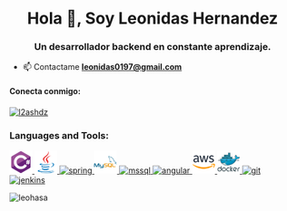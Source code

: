 <h1 align="center">Hola 👋, Soy Leonidas Hernandez</h1>
<h3 align="center">Un desarrollador backend en constante aprendizaje.</h3>

- 📫 Contactame **leonidas0197@gmail.com**

<h4 align="left">Conecta conmigo:</h4>
<p align="left">
<a href="https://linkedin.com/in/l2ashdz" target="blank"><img align="center" src="https://raw.githubusercontent.com/rahuldkjain/github-profile-readme-generator/master/src/images/icons/Social/linked-in-alt.svg" alt="l2ashdz" height="30" width="40" /></a>
</p>

<h3 align="left">Languages and Tools:</h3>
<p align="left">
    <a href="https://www.w3schools.com/cs/" target="_blank" rel="noreferrer">
		<img src="https://raw.githubusercontent.com/devicons/devicon/master/icons/csharp/csharp-original.svg" alt="csharp" width="40" height="40"/>
	</a>
    <a href="https://www.java.com" target="_blank" rel="noreferrer">
		<img src="https://raw.githubusercontent.com/devicons/devicon/master/icons/java/java-original.svg" alt="java" width="40" height="40"/>
	</a>
    <a href="https://spring.io/" target="_blank" rel="noreferrer">
		<img src="https://www.vectorlogo.zone/logos/springio/springio-icon.svg" alt="spring" width="40" height="40"/>
	</a>
    <a href="https://www.mysql.com/" target="_blank" rel="noreferrer">
		<img src="https://raw.githubusercontent.com/devicons/devicon/master/icons/mysql/mysql-original-wordmark.svg" alt="mysql" width="40" height="40"/>
	</a>
    <a href="https://www.microsoft.com/en-us/sql-server" target="_blank" rel="noreferrer">
		<img src="https://www.svgrepo.com/show/303229/microsoft-sql-server-logo.svg" alt="mssql" width="40" height="40"/>
	</a>
	<a href="https://angular.io" target="_blank" rel="noreferrer">
		<img src="https://angular.io/assets/images/logos/angular/angular.svg" alt="angular" width="40" height="40"/>
	</a>
	<a href="https://aws.amazon.com" target="_blank" rel="noreferrer">
		<img src="https://raw.githubusercontent.com/devicons/devicon/master/icons/amazonwebservices/amazonwebservices-original-wordmark.svg" alt="aws" width="40" height="40"/>
	</a>
	<a href="https://www.docker.com/" target="_blank" rel="noreferrer">
		<img src="https://raw.githubusercontent.com/devicons/devicon/master/icons/docker/docker-original-wordmark.svg" alt="docker" width="40" height="40"/>
	</a>
	<a href="https://git-scm.com/" target="_blank" rel="noreferrer">
		<img src="https://www.vectorlogo.zone/logos/git-scm/git-scm-icon.svg" alt="git" width="40" height="40"/>
	</a>
	<a href="https://www.jenkins.io" target="_blank" rel="noreferrer">
		<img src="https://www.vectorlogo.zone/logos/jenkins/jenkins-icon.svg" alt="jenkins" width="40" height="40"/>
	</a>
</p>

<p><img align="left" src="https://github-readme-stats.vercel.app/api/top-langs?username=leohasa&show_icons=true&theme=dracula&locale=en&layout=compact" alt="leohasa" /></p>
